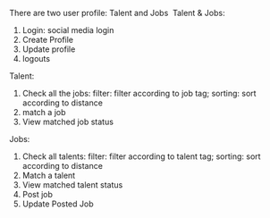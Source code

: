 There are two user profile: Talent and Jobs 
Talent & Jobs:

1. Login: social media login
2. Create Profile
3. Update profile
4. logouts

Talent:

1. Check all the jobs: filter: filter according to job tag; sorting: sort according to distance
2. match a job
3. View matched job status

Jobs:

1. Check all talents: filter: filter according to talent tag; sorting: sort according to distance
2. Match a talent
3. View matched talent status
4. Post job
5. Update Posted Job
